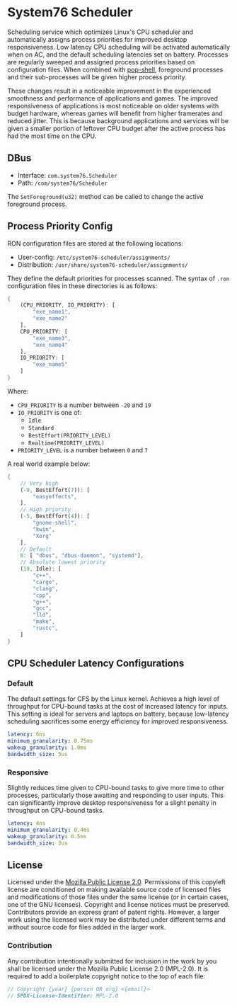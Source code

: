 # System76 Scheduler

Scheduling service which optimizes Linux's CPU scheduler and automatically assigns process priorities for improved desktop responsiveness. Low latency CPU scheduling will be activated automatically when on AC, and the default scheduling latencies set on battery. Processes are regularly sweeped and assigned process priorities based on configuration files. When combined with [pop-shell](https://github.com/pop-os/shell/), foreground processes and their sub-processes will be given higher process priority.

These changes result in a noticeable improvement in the experienced smoothness and performance of applications and games. The improved responsiveness of applications is most noticeable on older systems with budget hardware, whereas games will benefit from higher framerates and reduced jitter. This is because background applications and services will be given a smaller portion of leftover CPU budget after the active process has had the most time on the CPU.

## DBus

- Interface: `com.system76.Scheduler`
- Path: `/com/system76/Scheduler`

The `SetForeground(u32)` method can be called to change the active foreground process.

## Process Priority Config

RON configuration files are stored at the following locations:

- User-config: `/etc/system76-scheduler/assignments/`
- Distribution: `/usr/share/system76-scheduler/assignments/`

They define the default priorities for processes scanned. The syntax of `.ron` configuration files in these directories is as follows:

```rs
{
    (CPU_PRIORITY, IO_PRIORITY): [
        "exe_name1",
        "exe_name2"
    ],
    CPU_PRIORITY: [
        "exe_name3",
        "exe_name4"
    ],
    IO_PRIORITY: [
        "exe_name5"
    ]
}
```

Where:

- `CPU_PRIORITY` is a number between `-20` and `19`
- `IO_PRIORITY` is one of:
    - `Idle`
    - `Standard`
    - `BestEffort(PRIORITY_LEVEL)`
    - `Realtime(PRIORITY_LEVEL)`
- `PRIORITY_LEVEL` is a number between `0` and `7`


A real world example below:

```rs
{
    // Very high
    (-9, BestEffort(7)): [
        "easyeffects",
    ],
    // High priority
    (-5, BestEffort(4)): [
        "gnome-shell",
        "kwin",
        "Xorg"
    ],
    // Default
    0: [ "dbus", "dbus-daemon", "systemd"],
    // Absolute lowest priority
    (19, Idle): [
        "c++",
        "cargo",
        "clang",
        "cpp",
        "g++",
        "gcc",
        "lld",
        "make",
        "rustc",
    ]
}
```

## CPU Scheduler Latency Configurations

### Default

The default settings for CFS by the Linux kernel. Achieves a high level of throughput for CPU-bound tasks at the cost of increased latency for inputs. This setting is ideal for servers and laptops on battery, because low-latency scheduling sacrifices some energy efficiency for improved responsiveness.

```yaml
latency: 6ns
minimum_granularity: 0.75ms
wakeup_granularity: 1.0ms
bandwidth_size: 5us
```

### Responsive

Slightly reduces time given to CPU-bound tasks to give more time to other processes, particularly those awaiting and responding to user inputs. This can significantly improve desktop responsiveness for a slight penalty in throughput on CPU-bound tasks.

```yaml
latency: 4ns
minimum_granularity: 0.4ms
wakeup_granularity: 0.5ms
bandwidth_size: 3us
```

## License

Licensed under the [Mozilla Public License 2.0](https://choosealicense.com/licenses/mpl-2.0/). Permissions of this copyleft license are conditioned on making available source code of licensed files and modifications of those files under the same license (or in certain cases, one of the GNU licenses). Copyright and license notices must be preserved. Contributors provide an express grant of patent rights. However, a larger work using the licensed work may be distributed under different terms and without source code for files added in the larger work.

### Contribution

Any contribution intentionally submitted for inclusion in the work by you shall be licensed under the Mozilla Public License 2.0 (MPL-2.0). It is required to add a boilerplate copyright notice to the top of each file:

```rs
// Copyright {year} {person OR org} <{email}>
// SPDX-License-Identifier: MPL-2.0
```
